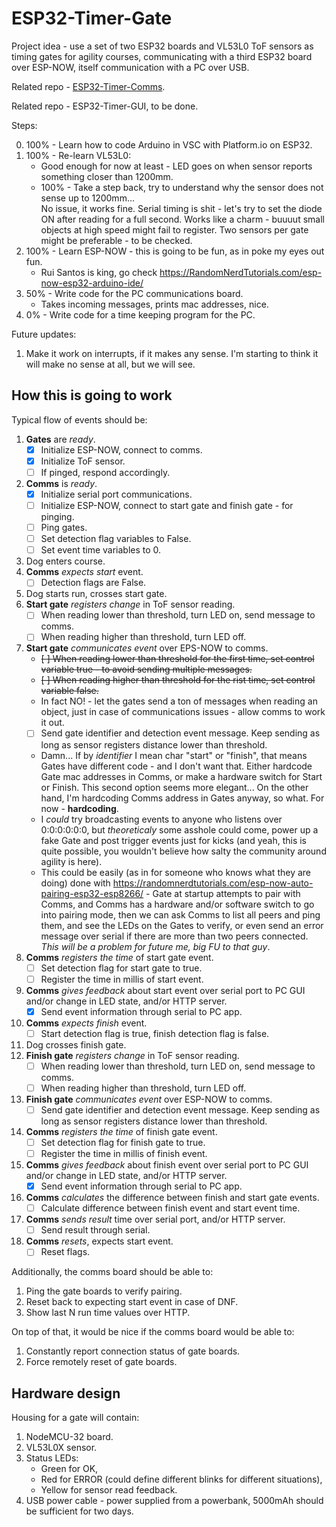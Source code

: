 # ESP32-Timer-Gate

Project idea - use a set of two ESP32 boards and VL53L0 ToF sensors as timing gates for agility courses, communicating with a third ESP32 board over ESP-NOW, itself communication with a PC over USB.

Related repo - [ESP32-Timer-Comms](https://github.com/pawel-0skill/ESP32-Timer-Comms).

Related repo - ESP32-Timer-GUI, to be done.

Steps:

0. 100% - Learn how to code Arduino in VSC with Platform.io on ESP32.
1. 100% - Re-learn VL53L0:
   - Good enough for now at least - LED goes on when sensor reports something closer than 1200mm.
   - 100% - Take a step back, try to understand why the sensor does not sense up to 1200mm...  
     No issue, it works fine. Serial timing is shit - let's try to set the diode ON after reading for a full second.
     Works like a charm - buuuut small objects at high speed might fail to register. Two sensors per gate might be preferable - to be checked.
2. 100% - Learn ESP-NOW - this is going to be fun, as in poke my eyes out fun.
   - Rui Santos is king, go check <https://RandomNerdTutorials.com/esp-now-esp32-arduino-ide/>
3. 50% - Write code for the PC communications board.
   - Takes incoming messages, prints mac addresses, nice.
4. 0% - Write code for a time keeping program for the PC.

Future updates:

1. Make it work on interrupts, if it makes any sense. I'm starting to think it will make no sense at all, but we will see.

## How this is going to work

Typical flow of events should be:

1. __Gates__ are _ready_.
   - [X] Initialize ESP-NOW, connect to comms.
   - [X] Initialize ToF sensor.
   - [ ] If pinged, respond accordingly.
2. __Comms__ is _ready_.
   - [X] Initialize serial port communications.
   - [ ] Initialize ESP-NOW, connect to start gate and finish gate - for pinging.
   - [ ] Ping gates.
   - [ ] Set detection flag variables to False.
   - [ ] Set event time variables to 0.
3. Dog enters course.
4. __Comms__ _expects start_ event.
   - [ ] Detection flags are False.
5. Dog starts run, crosses start gate.
6. __Start gate__ _registers change_ in ToF sensor reading.
   - [ ] When reading lower than threshold, turn LED on, send message to comms.
   - [ ] When reading higher than threshold, turn LED off.
7. __Start gate__ _communicates event_ over EPS-NOW to comms.
   - ~~[ ] When reading lower than threshold for the first time, set control variable true - to avoid sending multiple messages.~~
   - ~~[ ] When reading higher than threshold for the rist time, set control variable false.~~
   - In fact NO! - let the gates send a ton of messages when reading an object, just in case of communications issues - allow comms to work it out.
   - [ ] Send gate identifier and detection event message. Keep sending as long as sensor registers distance lower than threshold.
   - Damn... If by _identifier_ I mean char "start" or "finish", that means Gates have different code - and I don't want that. Either hardcode Gate mac addresses in Comms, or make a hardware switch for Start or Finish. This second option seems more elegant... On the other hand, I'm hardcoding Comms address in Gates anyway, so what. For now - __hardcoding__.
   - I _could_ try broadcasting events to anyone who listens over 0:0:0:0:0:0, but _theoreticaly_ some asshole could come, power up a fake Gate and post trigger events just for kicks (and yeah, this is quite possible, you wouldn't believe how salty the community around agility is here).
   - This could be easily (as in for someone who knows what they are doing) done with <https://randomnerdtutorials.com/esp-now-auto-pairing-esp32-esp8266/> - Gate at startup attempts to pair with Comms, and Comms has a hardware and/or software switch to go into pairing mode, then we can ask Comms to list all peers and ping them, and see the LEDs on the Gates to verify, or even send an error message over serial if there are more than two peers connected. _This will be a problem for future me, big FU to that guy_.
8. __Comms__ _registers the time_ of start gate event.
   - [ ] Set detection flag for start gate to true.
   - [ ] Register the time in millis of start event.
9. __Comms__ _gives feedback_ about start event over serial port to PC GUI and/or change in LED state, and/or HTTP server.
   - [X] Send event information through serial to PC app.
10. __Comms__ _expects finish_ event.
    - [ ] Start detection flag is true, finish detection flag is false.
11. Dog crosses finish gate.
12. __Finish gate__ _registers change_ in ToF sensor reading.
    - [ ] When reading lower than threshold, turn LED on, send message to comms.
    - [ ] When reading higher than threshold, turn LED off.
13. __Finish gate__ _communicates event_ over ESP-NOW to comms.
    - [ ] Send gate identifier and detection event message. Keep sending as long as sensor registers distance lower than threshold.
14. __Comms__ _registers the time_ of finish gate event.
    - [ ] Set detection flag for finish gate to true.
    - [ ] Register the time in millis of finish event.
15. __Comms__ _gives feedback_ about finish event over serial port to PC GUI and/or change in LED state, and/or HTTP server.
    - [X] Send event information through serial to PC app.
16. __Comms__ _calculates_ the difference between finish and start gate events.
    - [ ] Calculate difference between finish event and start event time.
17. __Comms__ _sends result_ time over serial port, and/or HTTP server.
    - [ ] Send result through serial.
18. __Comms__ _resets_, expects start event.
    - [ ] Reset flags.

Additionally, the comms board should be able to:

1. Ping the gate boards to verify pairing.
2. Reset back to expecting start event in case of DNF.
3. Show last N run time values over HTTP.

On top of that, it would be nice if the comms board would be able to:

1. Constantly report connection status of gate boards.
2. Force remotely reset of gate boards.

## Hardware design

Housing for a gate will contain:

1. NodeMCU-32 board.
2. VL53L0X sensor.
3. Status LEDs:
   - Green for OK,
   - Red for ERROR (could define different blinks for different situations),
   - Yellow for sensor read feedback.
4. USB power cable - power supplied from a powerbank, 5000mAh should be sufficient for two days.
